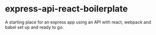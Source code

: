 # express-api-react-boilerplate

A starting place for an express app using an API with react, webpack and babel set up and ready to go.